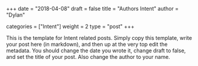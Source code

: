 +++
date = "2018-04-08"
draft = false
title = "Authors Intent"
author = "Dylan"

categories = ["Intent"]
weight = 2
type = "post"
+++

This is the template for Intent related posts. Simply copy this template,
write your post here (in markdown), and then up at the very top edit the metadata.
You should change the date you wrote it, change draft to false, and set the title of your post. Also change the author to your name.